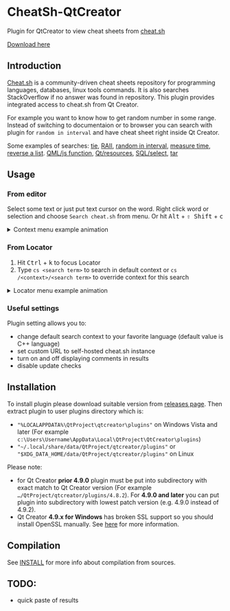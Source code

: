 # CheatSh-QtCreator
Plugin for QtCreator to view cheat sheets from [cheat.sh](https://github.com/chubin/cheat.sh)

[Download here](https://github.com/pozemka/cheatsh-qtcreator/releases)

## Introduction
[Cheat.sh](https://github.com/chubin/cheat.sh) is a community-driven cheat sheets repository for programming languages, databases, linux tools commands. It is also searches StackOverflow if no answer was found in repository. This plugin provides integrated access to cheat.sh from Qt Creator.

For example you want to know how to get random number in some range. Instead of switching to documentaion or to browser you can search with plugin for `random in interval` and have cheat sheet right inside Qt Creator.

Some examples of searches:
<a href="http://cheat.sh/cpp/tie" target="_blank">tie</a>, 
<a href="http://cheat.sh/cpp/RAII" target="_blank">RAII</a>, 
<a href="http://cheat.sh/cpp/random+in+interval" target="_blank">random in interval</a>, 
<a href="http://cheat.sh/cpp/measure+time" target="_blank">measure time</a>, 
<a href="http://cheat.sh/cpp/reverse+a+list" target="_blank">reverse a list</a>. 
<a href="http://cheat.sh/QML/js+function" target="_blank">QML/js function</a>, 
<a href="http://cheat.sh/Qt/resources" target="_blank">Qt/resources</a>, 
<a href="http://cheat.sh/SQL/select" target="_blank">SQL/select</a>, 
<a href="http://cheat.sh/tar" target="_blank">tar</a>

## Usage
### From editor
Select some text or just put text cursor on the word. Right click word or selection and choose `Search cheat.sh` from menu. Or hit <kbd>Alt</kbd> + <kbd>⇧ Shift</kbd> + <kbd>c</kbd>

<details><summary>Context menu example animation</summary>

![Context menu example animation](https://raw.githubusercontent.com/pozemka/resources/master/contextmenu.gif)

</details>

### From Locator
1. Hit <kbd>Ctrl</kbd> + <kbd>k</kbd> to focus Locator
2. Type `cs <search term>` to search in default context or `cs /<context>/<search term>` to override context for this search

<details><summary>Locator menu example animation</summary>
  
![Locator example animation](https://raw.githubusercontent.com/pozemka/resources/master/locator.gif)

</details>

### Useful settings
Plugin setting allows you to:
* change default search context to your favorite language (default value is C++ language)
* set custom URL to self-hosted cheat.sh instance
* turn on and off displaying comments in results
* disable update checks

## Installation
To install plugin please download suitable version from [releases page](https://github.com/pozemka/cheatsh-qtcreator/releases). 
Then extract plugin to user plugins directory which is:
* `"%LOCALAPPDATA%\QtProject\qtcreator\plugins"` on Windows Vista and later (For example `c:\Users\Username\AppData\Local\QtProject\QtCreator\plugins`)
* `"~/.local/share/data/QtProject/qtcreator/plugins"` or `"$XDG_DATA_HOME/data/QtProject/qtcreator/plugins"` on Linux

Please note:
* for Qt Creator **prior 4.9.0** plugin must be put into subdirectory with exact match to Qt Creator version (For example `…/QtProject/qtcreator/plugins/4.8.2`). For **4.9.0 and later** you can put plugin into subdirectory with lowest patch version (e.g. 4.9.0 instead of 4.9.2).
* Qt Creator **4.9.x for Windows** has broken SSL support so you should install OpenSSL manually. See [here](https://github.com/pozemka/cheatsh-qtcreator/wiki/OpenSSL) for more information.

## Compilation
See [INSTALL](INSTALL.md) for more info about compilation from sources.

## TODO:
* quick paste of results
